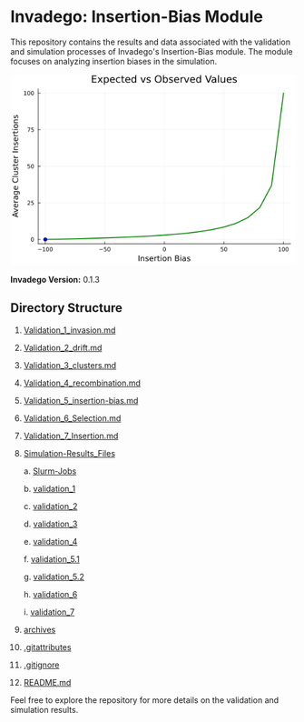 # Invadego: Insertion-Bias Module

This repository contains the results and data associated with the validation and simulation processes of Invadego's Insertion-Bias module. The module focuses on analyzing insertion biases in the simulation.

<img src="images/animation.gif" alt="animation.gif" center/>

**Invadego Version:** 0.1.3

## Directory Structure


1. [Validation_1_invasion.md](./Validation_1_invasion.md)
2. [Validation_2_drift.md](./Validation_2_drift.md)
3. [Validation_3_clusters.md](./Validation_3_clusters.md)
4. [Validation_4_recombination.md](./Validation_4_recombination.md)
5. [Validation_5_insertion-bias.md](./Validation_5_bias.md)
6. [Validation_6_Selection.md](./Validation_6_Selection.md)
7. [Validation_7_Insertion.md](./Validation_7_Insertion_Bias.md)
8. [Simulation-Results_Files](./Simulation-Results_Files)

    a. [Slurm-Jobs](./Simulation-Results_Files/Slurm-Jobs)
   
    b. [validation_1](./Simulation-Results_Files/validation_1)
   
    c. [validation_2](./Simulation-Results_Files/validation_2)
   
    d. [validation_3](./Simulation-Results_Files/validation_3)
   
    e. [validation_4](./Simulation-Results_Files/validation_4)
   
    f. [validation_5.1](./Simulation-Results_Files/validation_5.1)
   
    g. [validation_5.2](./Simulation-Results_Files/validation_5.2)
   
    h. [validation_6](./Simulation-Results_Files/validation_6)
   
    i. [validation_7](./Simulation-Results_Files/validation_7.1)

10. [archives](./archives)
11. [.gitattributes](./.gitattributes)
12. [.gitignore](./.gitignore)
13. [README.md](./README.md)


Feel free to explore the repository for more details on the validation and simulation results.
